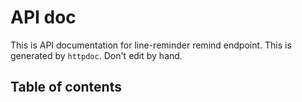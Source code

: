 # API doc

This is API documentation for line-reminder remind endpoint. This is generated by `httpdoc`. Don't edit by hand.

## Table of contents





